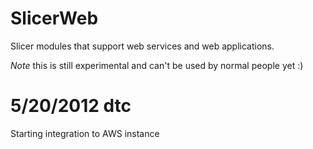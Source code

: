 SlicerWeb
=========

Slicer modules that support web services and web applications.

*Note* this is still experimental and can't be used by normal people yet :)

5/20/2012 dtc
=============
Starting integration to AWS instance

